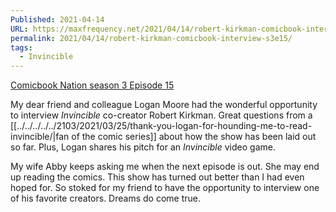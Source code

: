 ```yaml
---
Published: 2021-04-14
URL: https://maxfrequency.net/2021/04/14/robert-kirkman-comicbook-interview-s3e15/
permalink: 2021/04/14/robert-kirkman-comicbook-interview-s3e15/
tags:
  - Invincible
---
```

[Comicbook Nation season 3 Episode 15](https://megaphone.link/CBS5452773286 )

My dear friend and colleague Logan Moore had the wonderful opportunity to interview *Invincible* co-creator Robert Kirkman. Great questions from a [[../../../../../2103/2021/03/25/thank-you-logan-for-hounding-me-to-read-invincible/|fan of the comic series]] about how the show has been laid out so far. Plus, Logan shares his pitch for an *Invincible* video game.

My wife Abby keeps asking me when the next episode is out. She may end up reading the comics. This show has turned out better than I had even hoped for. So stoked for my friend to have the opportunity to interview one of his favorite creators. Dreams do come true.